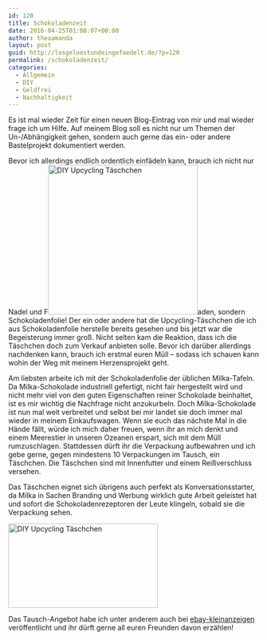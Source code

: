 ```yaml
---
id: 120
title: Schokoladenzeit
date: 2016-04-25T01:08:07+00:00
author: theaamanda
layout: post
guid: http://losgeloestundeingefaedelt.de/?p=120
permalink: /schokoladenzeit/
categories:
  - Allgemein
  - DIY
  - Geldfrei
  - Nachhaltigkeit
---
```

Es ist mal wieder Zeit für einen neuen Blog-Eintrag von mir und mal wieder frage ich um Hilfe. Auf meinem Blog soll es nicht nur um Themen der Un-/Abhängigkeit gehen, sondern auch gerne das ein- oder andere Bastelprojekt dokumentiert werden.

Bevor ich allerdings endlich ordentlich einfädeln kann, brauch ich nicht nur Nadel und F<img class="size-medium wp-image-121 alignright" src="http://theaamanda.github.io/wp-content/uploads/2016/04/2016-02-07-19.34.08-300x300.jpg" alt="DIY Upcycling Täschchen" width="300" height="300" srcset="http://theaamanda.github.io/wp-content/uploads/2016/04/2016-02-07-19.34.08-300x300.jpg 300w, http://theaamanda.github.io/wp-content/uploads/2016/04/2016-02-07-19.34.08-150x150.jpg 150w, http://theaamanda.github.io/wp-content/uploads/2016/04/2016-02-07-19.34.08-768x768.jpg 768w, http://theaamanda.github.io/wp-content/uploads/2016/04/2016-02-07-19.34.08.jpg 1024w" sizes="(max-width: 300px) 100vw, 300px" />aden, sondern Schokoladenfolie! Der ein oder andere hat die Upcycling-Täschchen die ich aus Schokoladenfolie herstelle bereits gesehen und bis jetzt war die Begeisterung immer groß. Nicht selten kam die Reaktion, dass ich die Täschchen doch zum Verkauf anbieten solle. Bevor ich darüber allerdings nachdenken kann, brauch ich erstmal euren Müll &#8211; sodass ich schauen kann wohin der Weg mit meinem Herzensprojekt geht.

Am liebsten arbeite ich mit der Schokoladenfolie der üblichen Milka-Tafeln. Da Milka-Schokolade industriell gefertigt, nicht fair hergestellt wird und nicht mehr viel von den guten Eigenschaften reiner Schokolade beinhaltet, ist es mir wichtig die Nachfrage nicht anzukurbeln. Doch Milka-Schokolade ist nun mal weit verbreitet und selbst bei mir landet sie doch immer mal wieder in meinem Einkaufswagen. Wenn sie euch das nächste Mal in die Hände fällt, würde ich mich daher freuen, wenn ihr an mich denkt und einem Meerestier in unseren Ozeanen erspart, sich mit dem Müll rumzuschlagen. Stattdessen dürft ihr die Verpackung aufbewahren und ich gebe gerne, gegen mindestens 10 Verpackungen im Tausch, ein Täschchen. Die Täschchen sind mit Innenfutter und einem Reißverschluss versehen.

Das Täschchen eignet sich übrigens auch perfekt als Konversationsstarter, da Milka in Sachen Branding und Werbung wirklich gute Arbeit geleistet hat und sofort die Schokoladenrezeptoren der Leute klingeln, sobald sie die Verpackung sehen.

<img class="size-medium wp-image-124 aligncenter" src="http://theaamanda.github.io/wp-content/uploads/2016/04/2016-02-07-20.33.09-300x169.jpg" alt="DIY Upcycling Täschchen" width="300" height="169" srcset="http://theaamanda.github.io/wp-content/uploads/2016/04/2016-02-07-20.33.09-300x169.jpg 300w, http://theaamanda.github.io/wp-content/uploads/2016/04/2016-02-07-20.33.09-768x432.jpg 768w, http://theaamanda.github.io/wp-content/uploads/2016/04/2016-02-07-20.33.09-1024x577.jpg 1024w, http://theaamanda.github.io/wp-content/uploads/2016/04/2016-02-07-20.33.09-953x536.jpg 953w" sizes="(max-width: 300px) 100vw, 300px" />

Das Tausch-Angebot habe ich unter anderem auch bei [ebay-kleinanzeigen](https://www.ebay-kleinanzeigen.de/s-anzeige/handmade-maeppchen-gegen-schokoladenfolie/458602738-273-3493) veröffentlicht und ihr dürft gerne all euren Freunden davon erzählen!